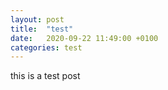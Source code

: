 ```yaml
---
layout: post
title:  "test"
date:   2020-09-22 11:49:00 +0100
categories: test
---
```

this is a test post

